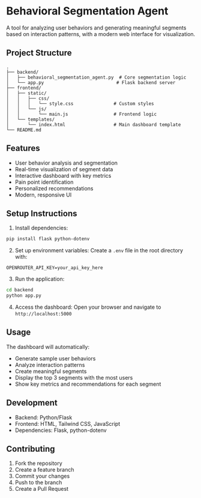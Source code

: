 # Behavioral Segmentation Agent

A tool for analyzing user behaviors and generating meaningful segments based on interaction patterns, with a modern web interface for visualization.

## Project Structure

```
.
├── backend/
│   ├── behavioral_segmentation_agent.py  # Core segmentation logic
│   └── app.py                           # Flask backend server
├── frontend/
│   ├── static/
│   │   ├── css/
│   │   │   └── style.css               # Custom styles
│   │   └── js/
│   │       └── main.js                 # Frontend logic
│   └── templates/
│       └── index.html                  # Main dashboard template
└── README.md
```

## Features

- User behavior analysis and segmentation
- Real-time visualization of segment data
- Interactive dashboard with key metrics
- Pain point identification
- Personalized recommendations
- Modern, responsive UI

## Setup Instructions

1. Install dependencies:
```bash
pip install flask python-dotenv
```

2. Set up environment variables:
Create a `.env` file in the root directory with:
```
OPENROUTER_API_KEY=your_api_key_here
```

3. Run the application:
```bash
cd backend
python app.py
```

4. Access the dashboard:
Open your browser and navigate to `http://localhost:5000`

## Usage

The dashboard will automatically:
- Generate sample user behaviors
- Analyze interaction patterns
- Create meaningful segments
- Display the top 3 segments with the most users
- Show key metrics and recommendations for each segment

## Development

- Backend: Python/Flask
- Frontend: HTML, Tailwind CSS, JavaScript
- Dependencies: Flask, python-dotenv

## Contributing

1. Fork the repository
2. Create a feature branch
3. Commit your changes
4. Push to the branch
5. Create a Pull Request